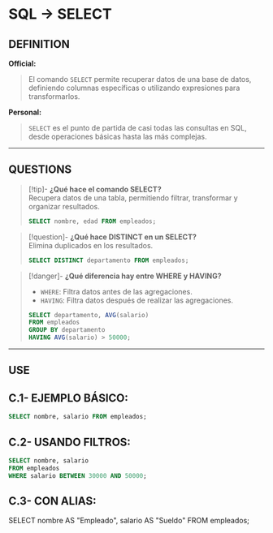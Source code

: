 # SQL -> SELECT
## DEFINITION

**Official:**  
> El comando `SELECT` permite recuperar datos de una base de datos, definiendo columnas específicas o utilizando expresiones para transformarlos.

**Personal:**  
> `SELECT` es el punto de partida de casi todas las consultas en SQL, desde operaciones básicas hasta las más complejas.

---

## QUESTIONS

>[!tip]- **¿Qué hace el comando SELECT?**  
> Recupera datos de una tabla, permitiendo filtrar, transformar y organizar resultados.  
> ```sql
> SELECT nombre, edad FROM empleados;
> ```

>[!question]- **¿Qué hace DISTINCT en un SELECT?**  
> Elimina duplicados en los resultados.  
> ```sql
> SELECT DISTINCT departamento FROM empleados;
> ```

>[!danger]- **¿Qué diferencia hay entre WHERE y HAVING?**  
> - `WHERE`: Filtra datos antes de las agregaciones.  
> - `HAVING`: Filtra datos después de realizar las agregaciones.  
> ```sql
> SELECT departamento, AVG(salario) 
> FROM empleados
> GROUP BY departamento
> HAVING AVG(salario) > 50000;
> ```

---

## USE

## C.1- **EJEMPLO BÁSICO:**
```sql
SELECT nombre, salario FROM empleados;
```

## C.2- **USANDO FILTROS:**

```sql
SELECT nombre, salario 
FROM empleados 
WHERE salario BETWEEN 30000 AND 50000;
```

## C.3- **CON ALIAS:**

SELECT nombre AS "Empleado", salario AS "Sueldo" FROM empleados;
